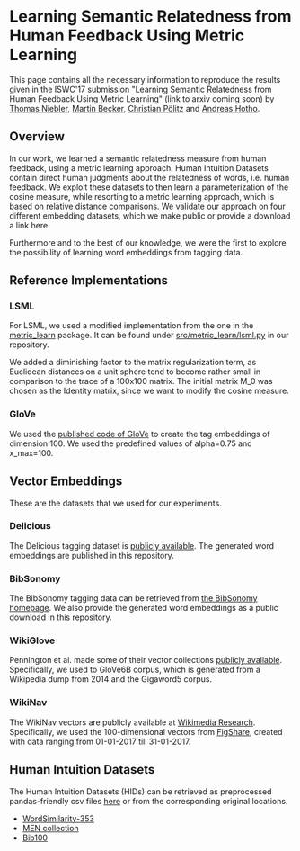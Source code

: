 # Learning Semantic Relatedness from Human Feedback Using Metric Learning

This page contains all the necessary information to reproduce the results given in the ISWC'17 submission
"Learning Semantic Relatedness from Human Feedback Using Metric Learning" (link to arxiv coming soon)
by
[Thomas Niebler](http://www.dmir.uni-wuerzburg.de/staff/niebler),
[Martin Becker](http://www.dmir.uni-wuerzburg.de/staff/martinbecker),
[Christian Pölitz](http://www.dmir.uni-wuerzburg.de/staff/christian_poelitz) and
[Andreas Hotho](http://www.dmir.uni-wuerzburg.de/staff/hotho).

## Overview
In our work, we learned a semantic relatedness measure from human feedback, using a metric learning approach.
Human Intuition Datasets contain direct human judgments about the relatedness of words, i.e. human feedback.
We exploit these datasets to then learn a parameterization of the cosine measure, while resorting to
a metric learning approach, which is based on relative distance comparisons. We validate our approach on four
different embedding datasets, which we make public or provide a download a link here.

Furthermore and to the best of our knowledge, we were the first to explore the possibility of learning
word embeddings from tagging data.

## Reference Implementations
### LSML
For LSML, we used a modified implementation from the one in the [metric_learn](https://github.com/all-umass/metric-learn) package.
It can be found under [src/metric_learn/lsml.py](https://github.com/thomasniebler/semantics-metriclearning/blob/master/src/metric_learn/lsml.py)
in our repository.

We added a diminishing factor to the matrix regularization term, as Euclidean distances on a unit sphere tend to become
rather small in comparison to the trace of a 100x100 matrix. The initial matrix M_0 was chosen as the Identity matrix,
since we want to modify the cosine measure.

### GloVe
We used the [published code of GloVe](https://nlp.stanford.edu/projects/glove/) to create the tag embeddings of
dimension 100. We used the predefined values of alpha=0.75 and x_max=100.

## Vector Embeddings
These are the datasets that we used for our experiments.

### Delicious
The Delicious tagging dataset is [publicly available](http://www.zubiaga.org/datasets/socialbm0311).
The generated word embeddings are published in this repository. 

### BibSonomy
The BibSonomy tagging data can be retrieved from [the BibSonomy homepage](https://www.kde.cs.uni-kassel.de/bibsonomy/dumps/).
We also provide the generated word embeddings as a public download in this repository. 

### WikiGlove
Pennington et al. made some of their vector collections [publicly available](https://nlp.stanford.edu/projects/glove/).
Specifically, we used to GloVe6B corpus, which is generated from a Wikipedia dump from 2014 and the Gigaword5 corpus.

### WikiNav
The WikiNav vectors are publicly available at [Wikimedia Research](https://meta.wikimedia.org/wiki/Research:Wikipedia_Navigation_Vectors).
Specifically, we used the 100-dimensional vectors from [FigShare](https://figshare.com/articles/Wikipedia_Vectors/3146878), created
with data ranging from 01-01-2017 till 31-01-2017.

## Human Intuition Datasets
The Human Intuition Datasets (HIDs) can be retrieved as preprocessed pandas-friendly csv files 
[here](http://www.thomas-niebler.de/dataset-collection-for-evaluating-semantic-relatedness/)
or from the corresponding original locations.
* [WordSimilarity-353](http://www.cs.technion.ac.il/~gabr/resources/data/wordsim353/wordsim353.html)
* [MEN collection](https://staff.fnwi.uva.nl/e.bruni/MEN)
* [Bib100](http://dmir.org/datasets/bib100/)


